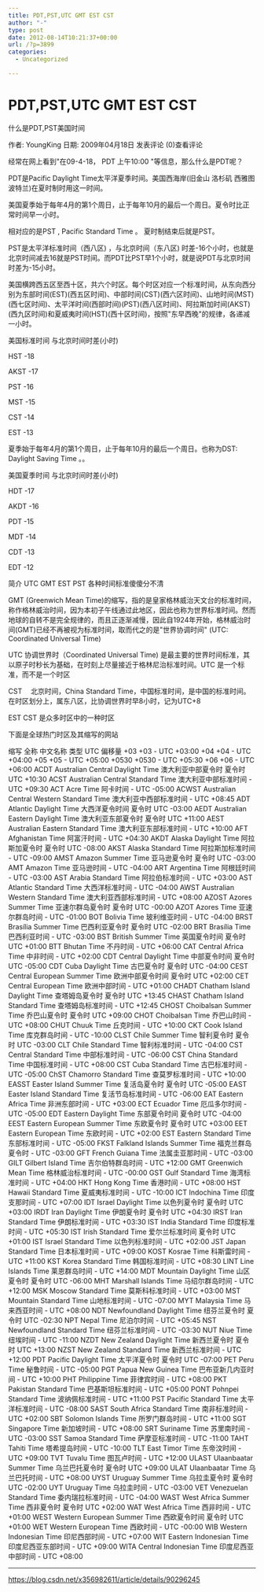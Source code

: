 ```yaml
---
title: PDT,PST,UTC GMT EST CST
author: "-"
type: post
date: 2012-08-14T10:21:37+00:00
url: /?p=3899
categories:
  - Uncategorized

---
```

# PDT,PST,UTC GMT EST CST
什么是PDT,PST美国时间
  
作者: YoungKing 日期: 2009年04月18日 发表评论 (0)查看评论
  
经常在网上看到"在09-4-18， PDT 上午10:00 "等信息，那么什么是PDT呢？

PDT是Pacific Daylight Time太平洋夏季时间。美国西海岸(旧金山 洛杉矶 西雅图 波特兰)在夏时制时用这一时间。

美国夏季始于每年4月的第1个周日，止于每年10月的最后一个周日。夏令时比正常时间早一小时。

相对应的是PST , Pacific Standard Time 。 夏时制结束后就是PST。

PST是太平洋标准时间（西八区) ，与北京时间（东八区) 时差-16个小时，也就是北京时间减去16就是PST时间。而PDT比PST早1个小时，就是说PDT与北京时间时差为-15小时。

美国横跨西五区至西十区，共六个时区。每个时区对应一个标准时间，从东向西分别为东部时间(EST)(西五区时间)、中部时间(CST)(西六区时间)、山地时间(MST)(西七区时间)、太平洋时间(西部时间)(PST)(西八区时间)、阿拉斯加时间(AKST)(西九区时间)和夏威夷时间(HST)(西十区时间)，按照"东早西晚"的规律，各递减一小时。

美国标准时间 与北京时间时差(小时)
  
HST -18
  
AKST -17
  
PST -16
  
MST -15
  
CST -14
  
EST -13
  
夏季始于每年4月的第1个周日，止于每年10月的最后一个周日。也称为DST: Daylight Saving Time 。。

美国夏季时间 与北京时间时差(小时)
  
HDT -17
  
AKDT -16
  
PDT -15
  
MDT -14
  
CDT -13
  
EDT -12

简介
UTC GMT EST PST 各种时间标准傻傻分不清

GMT (Greenwich Mean Time)的缩写，指的是皇家格林威治天文台的标准时间，称作格林威治时间，因为本初子午线通过此地区，因此也称为世界标准时间。然而地球的自转不是完全规律的，而且正逐渐减慢，因此自1924年开始，格林威治时间(GMT)已经不再被视为标准时间，取而代之的是"世界协调时间" (UTC: Coordinated Universal Time)

UTC 协调世界时（Coordinated Universal Time) 是最主要的世界时间标准，其以原子时秒长为基础，在时刻上尽量接近于格林尼治标准时间。UTC 是一个标准，而不是一个时区

CST
 北京时间，China Standard Time，中国标准时间，是中国的标准时间。在时区划分上，属东八区，比协调世界时早8小时，记为UTC+8

EST CST 是众多时区中的一种时区

下面是全球热门时区及其缩写的网站

缩写	全称	中文名称	类型	UTC 偏移量
+03	+03		-	UTC +03:00
+04	+04		-	UTC +04:00
+05	+05		-	UTC +05:00
+0530	+0530		-	UTC +05:30
+06	+06		-	UTC +06:00
ACDT	Australian Central Daylight Time	澳大利亚中部夏令时	夏令时	UTC +10:30
ACST	Australian Central Standard Time	澳大利亚中部标准时间	-	UTC +09:30
ACT	Acre Time	阿卡时间	-	UTC -05:00
ACWST	Australian Central Western Standard Time	澳大利亚中西部标准时间	-	UTC +08:45
ADT	Atlantic Daylight Time	大西洋夏令时间	夏令时	UTC -03:00
AEDT	Australian Eastern Daylight Time	澳大利亚东部夏令时	夏令时	UTC +11:00
AEST	Australian Eastern Standard Time	澳大利亚东部标准时间	-	UTC +10:00
AFT	Afghanistan Time	阿富汗时间	-	UTC +04:30
AKDT	Alaska Daylight Time	阿拉斯加夏令时	夏令时	UTC -08:00
AKST	Alaska Standard Time	阿拉斯加标准时间	-	UTC -09:00
AMST	Amazon Summer Time	亚马逊夏令时	夏令时	UTC -03:00
AMT	Amazon Time	亚马逊时间	-	UTC -04:00
ART	Argentina Time	阿根廷时间	-	UTC -03:00
AST	Arabia Standard Time	阿拉伯标准时间	-	UTC +03:00
AST	Atlantic Standard Time	大西洋标准时间	-	UTC -04:00
AWST	Australian Western Standard Time	澳大利亚西部标准时间	-	UTC +08:00
AZOST	Azores Summer Time	亚速尔群岛夏令时	夏令时	UTC -00:00
AZOT	Azores Time	亚速尔群岛时间	-	UTC -01:00
BOT	Bolivia Time	玻利维亚时间	-	UTC -04:00
BRST	Brasília Summer Time	巴西利亚夏令时	夏令时	UTC -02:00
BRT	Brasília Time	巴西利亚时间	-	UTC -03:00
BST	British Summer Time	英国夏令时间	夏令时	UTC +01:00
BTT	Bhutan Time	不丹时间	-	UTC +06:00
CAT	Central Africa Time	中非时间	-	UTC +02:00
CDT	Central Daylight Time	中部夏令时间	夏令时	UTC -05:00
CDT	Cuba Daylight Time	古巴夏令时	夏令时	UTC -04:00
CEST	Central European Summer Time	欧洲中部夏令时间	夏令时	UTC +02:00
CET	Central European Time	欧洲中部时间	-	UTC +01:00
CHADT	Chatham Island Daylight Time	查塔姆岛夏令时	夏令时	UTC +13:45
CHAST	Chatham Island Standard Time	查塔姆岛标准时间	-	UTC +12:45
CHOST	Choibalsan Summer Time	乔巴山夏令时	夏令时	UTC +09:00
CHOT	Choibalsan Time	乔巴山时间	-	UTC +08:00
CHUT	Chuuk Time	丘克时间	-	UTC +10:00
CKT	Cook Island Time	库克群岛时间	-	UTC -10:00
CLST	Chile Summer Time	智利夏令时	夏令时	UTC -03:00
CLT	Chile Standard Time	智利标准时间	-	UTC -04:00
CST	Central Standard Time	中部标准时间	-	UTC -06:00
CST	China Standard Time	中国标准时间	-	UTC +08:00
CST	Cuba Standard Time	古巴标准时间	-	UTC -05:00
ChST	Chamorro Standard Time	查莫罗标准时间	-	UTC +10:00
EASST	Easter Island Summer Time	复活岛夏令时	夏令时	UTC -05:00
EAST	Easter Island Standard Time	复活节岛标准时间	-	UTC -06:00
EAT	Eastern Africa Time	非洲东部时间	-	UTC +03:00
ECT	Ecuador Time	厄瓜多尔时间	-	UTC -05:00
EDT	Eastern Daylight Time	东部夏令时间	夏令时	UTC -04:00
EEST	Eastern European Summer Time	东欧夏令时	夏令时	UTC +03:00
EET	Eastern European Time	东欧时间	-	UTC +02:00
EST	Eastern Standard Time	东部标准时间	-	UTC -05:00
FKST	Falkland Islands Summer Time	福克兰群岛夏令时	-	UTC -03:00
GFT	French Guiana Time	法属圭亚那时间	-	UTC -03:00
GILT	Gilbert Island Time	吉尔伯特群岛时间	-	UTC +12:00
GMT	Greenwich Mean Time	格林威治标准时间	-	UTC -00:00
GST	Gulf Standard Time	海湾标准时间	-	UTC +04:00
HKT	Hong Kong Time	香港时间	-	UTC +08:00
HST	Hawaii Standard Time	夏威夷标准时间	-	UTC -10:00
ICT	Indochina Time	印度支那时间	-	UTC +07:00
IDT	Israel Daylight Time	以色列夏令时	夏令时	UTC +03:00
IRDT	Iran Daylight Time	伊朗夏令时	夏令时	UTC +04:30
IRST	Iran Standard Time	伊朗标准时间	-	UTC +03:30
IST	India Standard Time	印度标准时间	-	UTC +05:30
IST	Irish Standard Time	爱尔兰标准时间	夏令时	UTC +01:00
IST	Israel Standard Time	以色列标准时间	-	UTC +02:00
JST	Japan Standard Time	日本标准时间	-	UTC +09:00
KOST	Kosrae Time	科斯雷时间	-	UTC +11:00
KST	Korea Standard Time	韩国标准时间	-	UTC +08:30
LINT	Line Islands Time	莱恩群岛时间	-	UTC +14:00
MDT	Mountain Daylight Time	山区夏令时	夏令时	UTC -06:00
MHT	Marshall Islands Time	马绍尔群岛时间	-	UTC +12:00
MSK	Moscow Standard Time	莫斯科标准时间	-	UTC +03:00
MST	Mountain Standard Time	山地标准时间	-	UTC -07:00
MYT	Malaysia Time	马来西亚时间	-	UTC +08:00
NDT	Newfoundland Daylight Time	纽芬兰夏令时	夏令时	UTC -02:30
NPT	Nepal Time	尼泊尔时间	-	UTC +05:45
NST	Newfoundland Standard Time	纽芬兰标准时间	-	UTC -03:30
NUT	Niue Time	纽埃时间	-	UTC -11:00
NZDT	New Zealand Daylight Time	新西兰夏令时	夏令时	UTC +13:00
NZST	New Zealand Standard Time	新西兰标准时间	-	UTC +12:00
PDT	Pacific Daylight Time	太平洋夏令时	夏令时	UTC -07:00
PET	Peru Time	秘鲁时间	-	UTC -05:00
PGT	Papua New Guinea Time	巴布亚新几内亚时间	-	UTC +10:00
PHT	Philippine Time	菲律宾时间	-	UTC +08:00
PKT	Pakistan Standard Time	巴基斯坦标准时间	-	UTC +05:00
PONT	Pohnpei Standard Time	波纳佩标准时间	-	UTC +11:00
PST	Pacific Standard Time	太平洋标准时间	-	UTC -08:00
SAST	South Africa Standard Time	南非标准时间	-	UTC +02:00
SBT	Solomon Islands Time	所罗门群岛时间	-	UTC +11:00
SGT	Singapore Time	新加坡时间	-	UTC +08:00
SRT	Suriname Time	苏里南时间	-	UTC -03:00
SST	Samoa Standard Time	萨摩亚标准时间	-	UTC -11:00
TAHT	Tahiti Time	塔希提岛时间	-	UTC -10:00
TLT	East Timor Time	东帝汶时间	-	UTC +09:00
TVT	Tuvalu Time	图瓦卢时间	-	UTC +12:00
ULAST	Ulaanbaatar Summer Time	乌兰巴托夏令时	夏令时	UTC +09:00
ULAT	Ulaanbaatar Time	乌兰巴托时间	-	UTC +08:00
UYST	Uruguay Summer Time	乌拉圭夏令时	夏令时	UTC -02:00
UYT	Uruguay Time	乌拉圭时间	-	UTC -03:00
VET	Venezuelan Standard Time	委内瑞拉标准时间	-	UTC -04:00
WAST	West Africa Summer Time	西非夏令时	夏令时	UTC +02:00
WAT	West Africa Time	西非时间	-	UTC +01:00
WEST	Western European Summer Time	西欧夏令时间	夏令时	UTC +01:00
WET	Western European Time	西欧时间	-	UTC -00:00
WIB	Western Indonesian Time	印尼西部时间	-	UTC +07:00
WIT	Eastern Indonesian Time	印度尼西亚东部时间	-	UTC +09:00
WITA	Central Indonesian Time	印度尼西亚中部时间	-	UTC +08:00

---

https://blog.csdn.net/x356982611/article/details/90296245